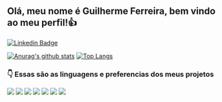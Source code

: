 ## Olá, meu nome é Guilherme Ferreira, bem vindo ao meu perfil!👍

[![Linkedin Badge](https://img.shields.io/badge/-LinkedIn-blue?style=flat-square&logo=Linkedin&logoColor=white&link=https://www.linkedin.com/in/guilherme-ferreira-da-silva-265997191/)](https://www.linkedin.com/in/guilherme-ferreira-da-silva-265997191/)

[![Anurag's github stats](https://github-readme-stats.vercel.app/api?username=Guilherme-Ferr&hide=issues&show_icons=true&title_color=61dafb&text_color=FFFFFF&icon_color=61dafb&bg_color=20232a)](https://github.com/anuraghazra/github-readme-stats)
[![Top Langs](https://github-readme-stats.vercel.app/api/top-langs/?username=Guilherme-Ferr&layout=compact&title_color=61dafb&text_color=FFFFFF&icon_color=61dafb&bg_color=20232a)](https://github.com/anuraghazra/github-readme-stats)


### 👇 Essas são as linguagens e preferencias dos meus projetos
  
![](https://img.shields.io/badge/‎-TYPESCRIPT-002e78?logo=typescript&logoColor=white)
![](https://img.shields.io/badge/‎-NODEJS-339933?logo=Node.js&logoColor=white)
![](https://img.shields.io/badge/‎-KOTLIN-1cad1c?logo=kotlin&logoColor=white)
![](https://img.shields.io/badge/‎-SQL-003c9c?logo=mysql&logoColor=white)
![](https://img.shields.io/badge/‎-JAVASCRIPT-F7DF1E?logo=javascript&logoColor=white)
![](https://img.shields.io/badge/‎-HTML-e66b00?logo=html5&logoColor=white)
![](https://img.shields.io/badge/‎-CSS-1572B6?logo=css3&logoColor=white)
